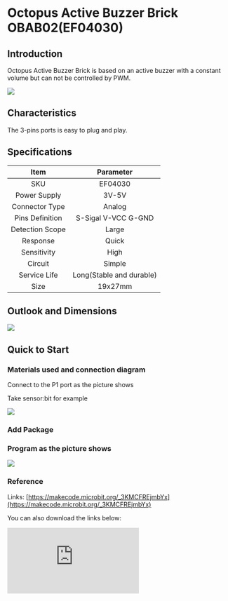 ﻿# Octopus Active Buzzer Brick OBAB02(EF04030)

## Introduction

Octopus Active Buzzer Brick is based on an active buzzer with a constant volume but can not be controlled  by PWM.

 ![](https://wiki-media-ef.oss-cn-hongkong.aliyuncs.com//images/Gs5XBx1.jpg)



## Characteristics

 The 3-pins ports is easy to plug and play.

## Specifications


Item | Parameter
:-: | :-:
SKU|EF04030
Power Supply|3V-5V
 Connector Type  |Analog
 Pins Definition |S-Sigal V-VCC G-GND
Detection Scope|Large
Response|Quick
Sensitivity|High
Circuit|Simple
Service Life|Long(Stable and durable)
Size|19x27mm


## Outlook and Dimensions

![](https://wiki-media-ef.oss-cn-hongkong.aliyuncs.com//images/GV8xv7y.jpg)

## Quick to Start

### Materials used and connection diagram

 Connect to the P1 port as the picture shows

  Take sensor:bit for example

![](https://wiki-media-ef.oss-cn-hongkong.aliyuncs.com//images/r3NAMg8.png)

### Add Package

### Program as the picture shows
![](https://wiki-media-ef.oss-cn-hongkong.aliyuncs.com//images/CjlZhvP.png)

### Reference
Links: [https://makecode.microbit.org/_3KMCFREjmbYx](https://makecode.microbit.org/_3KMCFREjmbYx)


You can also download the links below:


<div
    style={{
        position: 'relative',
        paddingBottom: '60%',
        overflow: 'hidden',
    }}
>
    <iframe
        src="https://makecode.microbit.org/_3KMCFREjmbYx"
        frameborder="0"
        sandbox="allow-popups allow-forms allow-scripts allow-same-origin"
        style={{
            position: 'absolute',
            width: '100%',
            height: '100%',
        }}
    />
</div>


### Result
 The buzzer gives off a continuous beeping sound.

## Relevant Cases


## Technique Files
